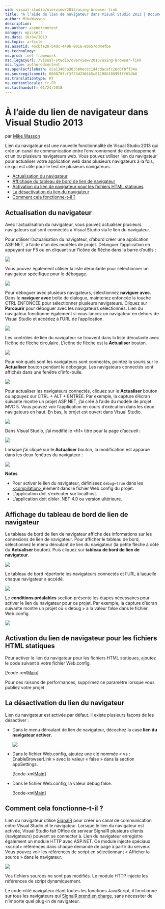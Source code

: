 ```yaml
---
uid: visual-studio/overview/2013/using-browser-link
title: "À l’aide du lien de navigateur dans Visual Studio 2013 | Documents Microsoft"
author: MikeWasson
description: 
ms.author: aspnetcontent
manager: wpickett
ms.date: 10/04/2013
ms.topic: article
ms.assetid: 46cbfe20-b4dc-449b-9016-80657dd44fbe
ms.technology: 
ms.prod: .net-framework
msc.legacyurl: /visual-studio/overview/2013/using-browser-link
msc.type: authoredcontent
ms.openlocfilehash: e5a13405a303580ec8c1d4cdacafc26c6f8ff34a
ms.sourcegitcommit: 060879fcf3f73d2366b5c811986f8695fff65db8
ms.translationtype: MT
ms.contentlocale: fr-FR
ms.lasthandoff: 01/24/2018
---
```

<a name="using-browser-link-in-visual-studio-2013"></a>À l’aide du lien de navigateur dans Visual Studio 2013
====================
par [Mike Wasson](https://github.com/MikeWasson)

Lien du navigateur est une nouvelle fonctionnalité de Visual Studio 2013 qui crée un canal de communication entre l’environnement de développement et un ou plusieurs navigateurs web. Vous pouvez utiliser lien du navigateur pour actualiser votre application web dans plusieurs navigateurs à la fois, ce qui est utile pour le test de plusieurs navigateurs.

- [Actualisation du navigateur](#browser-refresh)
- [Affichage du tableau de bord de lien de navigateur](#dashboard)
- [Activation du lien de navigateur pour les fichiers HTML statiques](#static-html)
- [La désactivation du lien du navigateur](#disabling)
- [Comment cela fonctionne-t-il ?](#how-it-works)

<a id="browser-refresh"></a>
## <a name="browser-refresh"></a>Actualisation du navigateur

Avec l’actualisation du navigateur, vous pouvez actualiser plusieurs navigateurs qui sont connectés à Visual Studio via le lien du navigateur.

Pour utiliser l’actualisation du navigateur, d’abord créer une application ASP.NET, à l’aide d’un des modèles de projet. Déboguer l’application en appuyant sur F5 ou en cliquant sur l’icône de flèche dans la barre d’outils :

![](using-browser-link/_static/image1.png)

Vous pouvez également utiliser la liste déroulante pour sélectionner un navigateur spécifique pour le débogage.

![](using-browser-link/_static/image2.png)

Pour déboguer avec plusieurs navigateurs, sélectionnez **naviguer avec**. Dans le **naviguer avec** boîte de dialogue, maintenez enfoncée la touche CTRL ENFONCÉE pour sélectionner plusieurs navigateurs. Cliquez sur **Parcourir** pour déboguer avec les navigateurs sélectionnés. Lien du navigateur fonctionne également si vous lancez un navigateur en dehors de Visual Studio et accédez à l’URL de l’application.

![](using-browser-link/_static/image3.png)

Les contrôles de lien du navigateur se trouvent dans la liste déroulante avec l’icône de flèche circulaire. L’icône de flèche est la **Actualiser** bouton.

![](using-browser-link/_static/image4.png)

Pour voir quels sont les navigateurs sont connectés, pointez la souris sur le **Actualiser** bouton pendant le débogage. Les navigateurs connectés sont affichés dans une fenêtre d’info-bulle.

![](using-browser-link/_static/image5.png)

Pour actualiser les navigateurs connectés, cliquez sur le **Actualiser** bouton ou appuyez sur CTRL + ALT + ENTRÉE. Par exemple, la capture d’écran suivante montre un projet ASP.NET, j’ai créé à l’aide du modèle de projet MVC 5. Vous pouvez voir l’application en cours d’exécution dans les deux navigateurs en haut. En bas, le projet est ouvert dans Visual Studio.

![](using-browser-link/_static/image6.png)

Dans Visual Studio, j’ai modifié le &lt;h1&gt; titre pour la page d’accueil :

![](using-browser-link/_static/image7.png)

Lorsque j’ai cliqué sur le **Actualiser** bouton, la modification est apparue dans les deux fenêtres du navigateur :

![](using-browser-link/_static/image8.png)

**Notes**

- Pour activer le lien du navigateur, définissez `debug=true` dans les [ &lt;compilation&gt; ](https://msdn.microsoft.com/library/s10awwz0(v=vs.85).aspx) élément dans le fichier Web.config du projet.
- L’application doit s’exécuter sur localhost.
- L’application doit cibler .NET 4.0 ou version ultérieure.

<a id="dashboard"></a>
## <a name="viewing-the-browser-link-dashboard"></a>Affichage du tableau de bord de lien de navigateur

Le tableau de bord de lien de navigateur affiche des informations sur les connexions de lien de navigateur. Pour afficher le tableau de bord, sélectionnez le menu déroulant de lien du navigateur (la petite flèche à côté du **Actualiser** bouton). Puis cliquez sur **tableau de bord de lien de navigateur**.

![](using-browser-link/_static/image9.png)

Le tableau de bord répertorie les navigateurs connectés et l’URL à laquelle chaque navigateur a accédé.

![](using-browser-link/_static/image10.png)

Le **conditions préalables** section présente les étapes nécessaires pour activer le lien du navigateur pour ce projet. Par exemple, la capture d’écran suivante montre un projet où « debug » a la valeur false dans le fichier Web.config.

![](using-browser-link/_static/image11.png)

<a id="static-html"></a>
## <a name="enabling-browser-link-for-static-html-files"></a>Activation du lien de navigateur pour les fichiers HTML statiques

Pour activer le lien du navigateur pour les fichiers HTML statiques, ajoutez le code suivant à votre fichier Web.config.

[!code-xml[Main](using-browser-link/samples/sample1.xml)]

Pour des raisons de performances, supprimez ce paramètre lorsque vous publiez votre projet.

<a id="disabling"></a>
## <a name="disabling-browser-link"></a>La désactivation du lien du navigateur

Lien du navigateur est activée par défaut. Il existe plusieurs façons de les désactiver :

- Dans le menu déroulant de lien de navigateur, décochez la case **lien du navigateur activer**. 

    ![](using-browser-link/_static/image12.png)
- Dans le fichier Web.config, ajoutez une clé nommée « vs : EnableBrowserLink » avec la valeur « false » dans la section appSettings. 

    [!code-xml[Main](using-browser-link/samples/sample2.xml)]
- Dans le fichier Web.config, la valeur debug false. 

    [!code-xml[Main](using-browser-link/samples/sample3.xml)]

<a id="how-it-works"></a>
## <a name="how-does-it-work"></a>Comment cela fonctionne-t-il ?

Lien du navigateur utilise [SignalR](../../../signalr/index.md) pour créer un canal de communication entre Visual Studio et le navigateur. Lorsque le lien du navigateur est activée, Visual Studio fait Office de serveur SignalR plusieurs clients (navigateurs) pouvant se connecter à. Lien du navigateur enregistre également un module HTTP avec ASP.NET. Ce module injecte spéciaux &lt;script&gt; références dans chaque demande de page à partir du serveur. Vous pouvez voir les références de script en sélectionnant « Afficher la source » dans le navigateur.

![](using-browser-link/_static/image13.png)

Vos fichiers sources ne sont pas modifiés. Le module HTTP injecte les références de script dynamiquement.

Le code côté navigateur étant toutes les fonctions JavaScript, il fonctionne sur tous les navigateurs qui [SignalR prend en charge](../../../signalr/overview/getting-started/supported-platforms.md), sans nécessiter de n’importe quel plug-in de navigateur.
